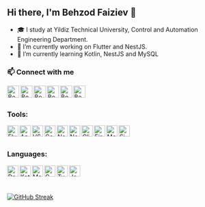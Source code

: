 ## Hi there, I'm Behzod Faiziev 👋

- 🎓 I study at Yildiz Technical University, Control and Automation Engineering Department.
- 🔭 I’m currently working on Flutter and NestJS.
- 📌 I’m currently learning Kotlin, NestJS and MySQL
### 📫 Connect with me
[<img align="left" alt="Behzodjon | LinkedIn" width="28px" src="https://user-images.githubusercontent.com/63793311/224949784-8985216a-7c7f-484b-be2a-2e05d2ee9e04.png" />](https://www.linkedin.com/in/behzod-faiziev/)


[<img align="left" alt="Behzodjon | stackoverlow" width="28px" src="https://user-images.githubusercontent.com/63793311/224950416-8d328f3b-a86a-4bcd-a210-af6a1caf9306.svg" />](https://stackoverflow.com/users/13357646/behzod-faiziev)


[<img align="left" alt="Behzodjon | Medium" width="28px" src="https://user-images.githubusercontent.com/63793311/224951326-4d114e8e-d747-4266-9f38-c7b5b3e59bc9.svg" />](https://medium.com/@behzod.faiziev)

[<img align="left" alt="Behzodjon | buymeacoffee" width="28px" src="https://user-images.githubusercontent.com/63793311/224951523-0605304c-9406-43df-bc8f-d435fce10aef.svg" />](https://buymeacoffee.com/behzodfaiziev)


[<img align="left" alt="Behzodjon | Instagram" width="28px" src="https://user-images.githubusercontent.com/63793311/224951674-f546f07d-0248-4896-98be-88f318cf9a85.png" />](https://www.instagram.com/behzod.faiziev/)

[<img align="left" alt="Behzodjon | Twitter" width="28px" src="https://user-images.githubusercontent.com/63793311/224951853-583baf41-5d4d-4d48-b183-0ecf6f29443c.svg" />](https://twitter.com/behzod_faiziev)

<br />
<br />

### Tools:
<img align="left" alt="Flutter" width="26px" src="https://user-images.githubusercontent.com/63793311/224952284-c0731c64-05d7-4662-a377-e8d957735003.svg" />

<img align="left" alt="Android Studio" width="26px" src="https://user-images.githubusercontent.com/63793311/211165236-1fd7fc7e-5a4d-4fb0-b76f-4dba8f823aab.png" />

<img align="left" alt="VS Code" width="26px" src="https://user-images.githubusercontent.com/63793311/224952531-157fa2ce-9287-486e-bfba-276ac261e85c.svg" />

<img align="left" alt="CodeMagic" width="26px" src="https://user-images.githubusercontent.com/63793311/224956204-cbd9eed3-6347-43b1-a39c-e66cba657c12.jpg" />

<img align="left" alt="Node.js" width="26px" src="https://user-images.githubusercontent.com/63793311/224951081-a9e768e8-7daf-47dc-b749-0fadc89ab410.svg" />

<img align="left" alt="NestJS" width="26px" src="https://github.com/behzodfaiziev/behzodfaiziev/assets/63793311/b80c079e-d2fa-4fe0-8de7-b616f955979b" />

<img align="left" alt="Click Up" width="26px" src="https://user-images.githubusercontent.com/63793311/224952693-32ba46e9-2986-4c07-9fc0-4b3d63d1f12d.png" />

<img align="left" alt="Firebase" width="26px" src="https://user-images.githubusercontent.com/63793311/224953044-7af36273-230f-407d-a963-ef58e3910da5.svg" />

<img align="left" alt="Mongodb" width="26px" src="https://user-images.githubusercontent.com/63793311/224953214-2aa93362-4ac6-4636-9697-08fd9f019ff0.svg" />

<img align="left" alt="Simulink" width="26px" src="https://user-images.githubusercontent.com/63793311/224953584-86074594-da86-4e25-9746-5a81ec758fba.png" />

<br />
<br />

### Languages:

<img align="left" alt="Dart" width="26px" src="https://user-images.githubusercontent.com/63793311/224953868-7c2cd7e3-d850-4ab8-804c-d12e578526eb.svg" />

<img align="left" alt="Kotlin" width="26px" src="https://user-images.githubusercontent.com/63793311/224955557-b89f3b54-f05a-4b3e-bd84-7880fac5c91b.svg" />
<img align="left" alt="Matlab" width="26px" src="https://www.mathworks.com/favicon.ico" />

<img align="left" alt="C-sharp" width="26px" src="https://user-images.githubusercontent.com/63793311/224954278-b53e73c1-a2da-47cc-a205-7fc398415123.png" />

<img align="left" alt="Typescript" width="26px" src="https://github.com/behzodfaiziev/behzodfaiziev/assets/63793311/824c36d0-9286-4880-9a47-306b2ebce1e5" />

<img align="left" alt="JavaScript" width="26px" src="https://user-images.githubusercontent.com/63793311/224954488-9645a19a-b081-4cd0-ae1f-f768006c9316.png" />



<br />
<br />
<br />


[![GitHub Streak](http://github-readme-streak-stats.herokuapp.com?user=behzodfaiziev&theme=dark&background=101010)](https://git.io/streak-stats)
